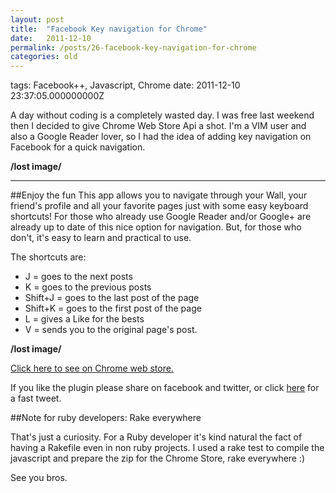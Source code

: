 ```yaml
---
layout: post
title:  "Facebook Key navigation for Chrome"
date:   2011-12-10
permalink: /posts/26-facebook-key-navigation-for-chrome
categories: old
---
```


tags: Facebook++, Javascript, Chrome date: 2011-12-10 23:37:05.000000000Z


A day without coding is a completely wasted day. I was free last weekend then I decided to give Chrome Web Store Api a shot. I'm a VIM user and also a Google Reader lover, so I had the idea of adding key navigation on Facebook for a quick navigation.

**/lost image/**

******************************************************

##Enjoy the fun
This app allows you to navigate through your Wall, your friend's profile and all your favorite pages just with some easy keyboard shortcuts! For those who already use Google Reader and/or Google+ are already up to date of this nice option for navigation. But, for those who don't, it's easy to learn and practical to use.

The shortcuts are:

* J = goes to the next posts
* K = goes to the previous posts
* Shift+J = goes to the last post of the page
* Shift+K = goes to the first post of the page
* L = gives a Like for the bests
* V = sends you to the original page's post.


**/lost image/**


[Click here to see on Chrome web store.](https://chrome.google.com/webstore/detail/paacdnaidbnbgpjnbhmdjchcjkdbgdom)

If you like the plugin please share on facebook and twitter, or click [here](http://clicktotweet.com/0xydh) for a fast tweet.


##Note for ruby developers: Rake everywhere

That's just a curiosity. For a Ruby developer it's kind natural the fact of having a Rakefile even in non ruby projects. I used a rake test to compile the javascript and prepare the zip for the Chrome Store, rake everywhere :)

See you bros.
